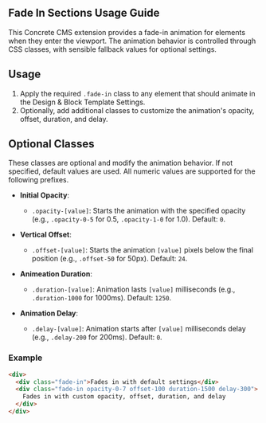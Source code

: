 ## Fade In Sections Usage Guide

This Concrete CMS extension provides a fade-in animation for elements when they enter the viewport. The animation behavior is controlled through CSS classes, with sensible fallback values for optional settings.

## Usage

1. Apply the required `.fade-in` class to any element that should animate in the Design & Block Template Settings.
2. Optionally, add additional classes to customize the animation's opacity, offset, duration, and delay.

## Optional Classes

These classes are optional and modify the animation behavior. If not specified, default values are used. All numeric values are supported for the following prefixes.

- **Initial Opacity**:

    - `.opacity-[value]`: Starts the animation with the specified opacity (e.g., `.opacity-0-5` for 0.5, `.opacity-1-0` for 1.0). Default: `0`.

- **Vertical Offset**:

    - `.offset-[value]`: Starts the animation `[value]` pixels below the final position (e.g., `.offset-50` for 50px). Default: `24`.

- **Animeation Duration**:

    - `.duration-[value]`: Animation lasts `[value]` milliseconds (e.g., `.duration-1000` for 1000ms). Default: `1250`.

- **Animation Delay**:

    - `.delay-[value]`: Animation starts after `[value]` milliseconds delay (e.g., `.delay-200` for 200ms). Default: `0`.

### Example

```html
<div>
  <div class="fade-in">Fades in with default settings</div>
  <div class="fade-in opacity-0-7 offset-100 duration-1500 delay-300">
    Fades in with custom opacity, offset, duration, and delay
  </div>
</div>